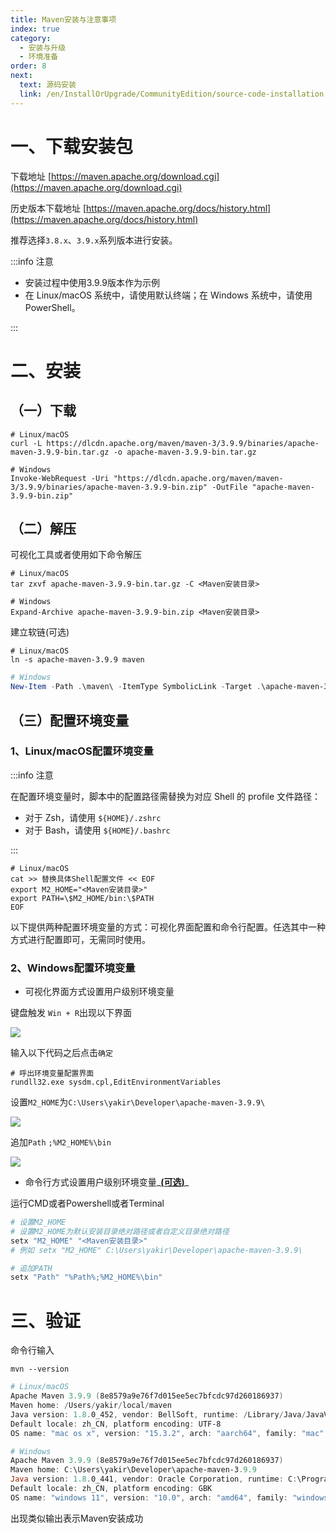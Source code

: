 ```yaml
---
title: Maven安装与注意事项
index: true
category:
  - 安装与升级
  - 环境准备
order: 8
next:
  text: 源码安装
  link: /en/InstallOrUpgrade/CommunityEdition/source-code-installation.md
---
```

# 一、下载安装包
下载地址 [https://maven.apache.org/download.cgi](https://maven.apache.org/download.cgi)

历史版本下载地址 [https://maven.apache.org/docs/history.html](https://maven.apache.org/docs/history.html)

推荐选择`3.8.x`、`3.9.x`系列版本进行安装。

:::info 注意

+ 安装过程中使用3.9.9版本作为示例
+ 在 Linux/macOS 系统中，请使用默认终端；在 Windows 系统中，请使用 PowerShell。

:::

# 二、安装
## （一）下载
```shell
# Linux/macOS
curl -L https://dlcdn.apache.org/maven/maven-3/3.9.9/binaries/apache-maven-3.9.9-bin.tar.gz -o apache-maven-3.9.9-bin.tar.gz
```

```shell
# Windows
Invoke-WebRequest -Uri "https://dlcdn.apache.org/maven/maven-3/3.9.9/binaries/apache-maven-3.9.9-bin.zip" -OutFile "apache-maven-3.9.9-bin.zip"
```

## （二）解压
可视化工具或者使用如下命令解压

```shell
# Linux/macOS
tar zxvf apache-maven-3.9.9-bin.tar.gz -C <Maven安装目录>
```

```shell
# Windows
Expand-Archive apache-maven-3.9.9-bin.zip <Maven安装目录>
```

建立软链(可选)

```shell
# Linux/macOS
ln -s apache-maven-3.9.9 maven
```

```powershell
# Windows
New-Item -Path .\maven\ -ItemType SymbolicLink -Target .\apache-maven-3.9.9
```

## （三）配置环境变量
### 1、Linux/macOS配置环境变量
:::info 注意

在配置环境变量时，脚本中的配置路径需替换为对应 Shell 的 profile 文件路径：

+ 对于 Zsh，请使用 `${HOME}/.zshrc`
+ 对于 Bash，请使用 `${HOME}/.bashrc`

:::

```shell
# Linux/macOS
cat >> 替换具体Shell配置文件 << EOF
export M2_HOME="<Maven安装目录>"
export PATH=\$M2_HOME/bin:\$PATH
EOF
```

以下提供两种配置环境变量的方式：可视化界面配置和命令行配置。任选其中一种方式进行配置即可，无需同时使用。

### 2、Windows配置环境变量
+ 可视化界面方式设置用户级别环境变量

键盘触发 `Win + R`出现以下界面

![](https://oinone-jar.oss-cn-zhangjiakou.aliyuncs.com/welcome-document/Installation-and-Upgrade/Preparing-the-development-environment/maven/1.png)

输入以下代码之后点击`确定`

```shell
# 呼出环境变量配置界面
rundll32.exe sysdm.cpl,EditEnvironmentVariables
```

设置`M2_HOME`为`C:\Users\yakir\Developer\apache-maven-3.9.9\`

![](https://oinone-jar.oss-cn-zhangjiakou.aliyuncs.com/welcome-document/Installation-and-Upgrade/Preparing-the-development-environment/maven/2.png)

追加`Path` `;%M2_HOME%\bin`

![](https://oinone-jar.oss-cn-zhangjiakou.aliyuncs.com/welcome-document/Installation-and-Upgrade/Preparing-the-development-environment/maven/3.png)



+ 命令行方式设置用户级别环境变量_**<u>(可选)</u>**_

运行CMD或者Powershell或者Terminal

```powershell
# 设置M2_HOME
# 设置M2_HOME为默认安装目录绝对路径或者自定义目录绝对路径
setx "M2_HOME" "<Maven安装目录>"
# 例如 setx "M2_HOME" C:\Users\yakir\Developer\apache-maven-3.9.9\
```

```powershell
# 追加PATH
setx "Path" "%Path%;%M2_HOME%\bin"
```

# 三、验证
命令行输入

`mvn --version`

```powershell
# Linux/macOS
Apache Maven 3.9.9 (8e8579a9e76f7d015ee5ec7bfcdc97d260186937)
Maven home: /Users/yakir/local/maven
Java version: 1.8.0_452, vendor: BellSoft, runtime: /Library/Java/JavaVirtualMachines/liberica-jdk-8-full.jdk/Contents/Home/jre
Default locale: zh_CN, platform encoding: UTF-8
OS name: "mac os x", version: "15.3.2", arch: "aarch64", family: "mac"
```

```powershell
# Windows
Apache Maven 3.9.9 (8e8579a9e76f7d015ee5ec7bfcdc97d260186937)
Maven home: C:\Users\yakir\Developer\apache-maven-3.9.9
Java version: 1.8.0_441, vendor: Oracle Corporation, runtime: C:\Program Files\Java\jdk-1.8\jre
Default locale: zh_CN, platform encoding: GBK
OS name: "windows 11", version: "10.0", arch: "amd64", family: "windows"
```

出现类似输出表示Maven安装成功

